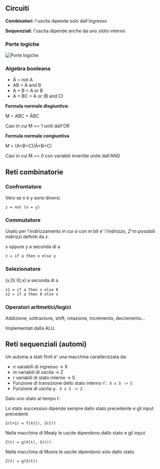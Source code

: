 ## Circuiti

**Combinatori**: l'uscita dipende solo dall'ingresso

**Sequenziali**: l'uscita dipende anche da uno *stato* interno

### Porte logiche
![Porte logiche](https://i.imgur.com/2tkF4JM.png)

### Algebra booleana

- Ā = not A
- AB = A and B
- A + B = A or B
- A + BC = A or (B and C)

**Formula normale disgiuntiva**:

M = ABC + ĀBC

Casi in cui M == 1 uniti dall'OR

**Formula normale congiuntiva**

M = (A+B+C)(Ā+B+C)

Casi in cui M == 0 con variabili invertite unite dall'AND

## Reti combinatorie

### Confrontatore

Vero se x e y sono diversi.

`z = not (x = y)`

### Commutatore

Usato per l'indirizzamento in cui *a* con *m* bit e' l'indirizzo, *2^m* possibili indirizzi definiti da *x*.

x oppure y a seconda di a

`z = if a then x else y`

### Selezionatore

(x,0) (0,x) a seconda di a

```
z1 = if a then x else 0
z2 = if a then 0 else x
```

### Operatori aritmetici/logici

Addizione, sottrazione, shift, rotazione, incremento, decremento...

Implementati dalla ALU.

## Reti sequenziali (automi)

Un automa a stati finiti e' una macchina caratterizzata da:

- *n* variabili di ingresso -> X
- *m* variabili di uscita -> Z
- *r* variabili di stato interno -> S
- Funzione di transizione dello stato interno `f: X x S -> S`
- Funzione di uscita `g: X x S -> Z`

Dato uno stato al tempo *t*:

Lo stato successivo dipende sempre dallo stato precedente e gli input precedenti
```
S(t+1) = f(X(t), S(t))
```
Nella macchina di Mealy le uscite dipendono dallo stato e gli input.
```
Z(t) = g(X(t), S(t))
```

Nella macchina di Moore le uscite dipendono solo dallo stato.
```
Z(t) = g(S(t))
```
